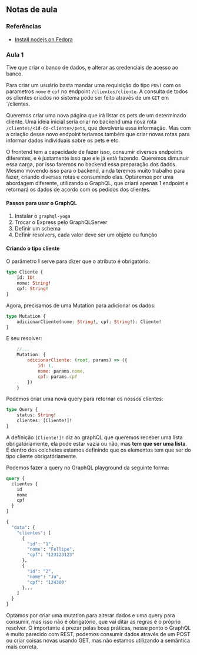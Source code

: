 ## Notas de aula

### Referências

- [Install nodejs on Fedora](https://tecadmin.net/install-latest-nodejs-on-fedora/)

### Aula 1

Tive que criar o banco de dados, e alterar as credenciais de acesso ao banco.

Para criar um usuário basta mandar uma requisição do tipo `POST` com os parametros `nome` e `cpf` no endpoint `/clientes/cliente`. A consulta de todos os clientes criados no sistema pode ser feito através de um `GET` em `/clientes.

Queremos criar uma nova página que irá listar os pets de um determinado cliente. Uma ideia inicial seria criar no backend uma nova rota `/clientes/<id-do-cliente>/pets`, que devolveria essa informação. Mas com a criação desse novo endpoint teriamos também que criar novas rotas para informar dados individuais sobre os pets e etc.

O frontend tem a capacidade de fazer isso, consumir diversos endpoints diferentes, e é justamente isso que ele já está fazendo. Queremos dimunuir essa carga, por isso faremos no backend essa preparação dos dados. Mesmo movendo isso para o backend, ainda teremos muito trabalho para fazer, criando diversas rotas e consumindo elas. Optaremos por uma abordagem diferente, utilizando o GraphQL, que criará apenas 1 endpoint e retornará os dados de acordo com os pedidos dos clientes.

#### Passos para usar o GraphQL

1. Instalar o `graphql-yoga`
2. Trocar o Express pelo GraphQLServer
3. Definir um schema
4. Definir resolvers, cada valor deve ser um objeto ou função

#### Criando o tipo cliente

O parâmetro **!** serve para dizer que o atributo é obrigatório.

```graphql
type Cliente {
    id: ID!
    nome: String!
    cpf: String!
}
```

Agora, precisamos de uma Mutation para adicionar os dados:

```graphql
type Mutation {
    adicionarCliente(nome: String!, cpf: String!): Cliente!
}
```

E seu resolver:

```js
    //...
    Mutation: {
        adicionarCliente: (root, params) => ({
            id: 1,
            nome: params.nome,
            cpf: params.cpf
        })
    }
```

Podemos criar uma nova query para retornar os nossos clientes:

```graphql
type Query {
    status: String!
    clientes: [Cliente!]!
}
```

A definição `[Cliente!]!` diz ao graphQL que queremos receber uma lista obrigatóriamente, ela pode estar vazia ou não, mas **tem que ser uma lista**. E dentro dos colchetes estamos definindo que os elementos tem que ser do tipo cliente obrigatóriamente.

Podemos fazer a query no GraphQL playground da seguinte forma:

```graphql
query {
  clientes {
    id
    nome
    cpf
  }
}

{
  "data": {
    "clientes": [
      {
        "id": "1",
        "nome": "Fellipe",
        "cpf": "123123123"
      },
      {
        "id": "2",
        "nome": "Ju",
        "cpf": "124300"
      }...
    ]
  }
}
```

Optamos por criar uma mutation para alterar dados e uma query para consumir, mas isso não é obrigatório, que vai ditar as regras é o próprio resolver. O importante é prezar pelas boas práticas, nesse ponto o GraphQL é muito parecido com REST, podemos consumir dados através de um POST ou criar coisas novas usando GET, mas não estamos utilizando a semântica mais correta.